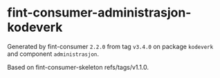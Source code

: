 # fint-consumer-administrasjon-kodeverk

Generated by fint-consumer `2.2.0` from tag `v3.4.0` on package `kodeverk` and component `administrasjon`.

Based on fint-consumer-skeleton refs/tags/v1.1.0.
